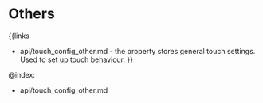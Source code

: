 
Others
=======

{{links
- api/touch_config_other.md - the property stores general touch settings. Used to set up touch behaviour.
}}

@index:
- api/touch_config_other.md


